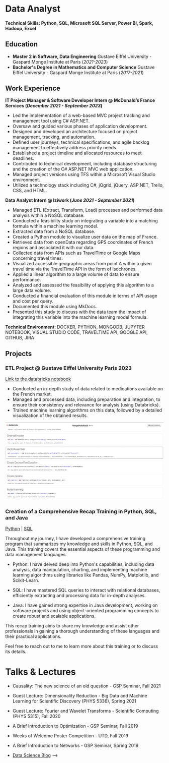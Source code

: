 # Data Analyst

#### Technical Skills: Python, SQL, Microsoft SQL Server, Power BI, Spark, Hadoop, Excel

## Education
- **Master 2 in Software, Data Engineering**  Gustave Eiffel University - Gaspard Monge Institute at Paris (_2021-2023_)
- **Bachelor's Degree in Mathematics and Computer Science**  Gustave Eiffel University - Gaspard Monge Institute at Paris (_2017-2021_)


## Work Experience
**IT Project Manager & Software Developer Intern @ McDonald’s France Services (_December 2021 - September 2023_)**
- Led the implementation of a web-based MVC project tracking and management tool using C# ASP.NET.
- Oversaw and guided various phases of application development.
- Designed and developed an architecture focused on project management, tracking, and automation.
- Defined user journeys, technical specifications, and agile backlog management to effectively address priority needs.
- Established a project timeline and allocated resources to meet deadlines.
- Contributed to technical development, including database structuring and the creation of the C# ASP.NET MVC web application.
- Managed project versions using TFS within a Microsoft Visual Studio environment.
- Utilized a technology stack including C#, jQgrid, jQuery, ASP.NET, Trello, CSS, and HTML.

**Data Analyst Intern @ Iziwork (_June 2021 - September 2021_)**

- Managed ETL (Extract, Transform, Load) processes and performed data analysis within a NoSQL database.
- Conducted a feasibility study on integrating a variable into a matching formula within a machine learning model.
- Extracted data from a NoSQL database.
- Created a Python module to visualize user data on the map of France.
- Retrieved data from openData regarding GPS coordinates of French regions and associated it with our data.
- Collected data from APIs such as TravelTime or Google Maps concerning travel times.
- Visualized accessible geographic areas from point A within a given travel time via the TravelTime API in the form of isochrones.
- Applied a linear algorithm to a large volume of data to ensure performance.
- Analyzed and assessed the feasibility of applying this algorithm to a large data volume.
- Conducted a financial evaluation of this module in terms of API usage and cost per query.
- Documented this module using MkDocs.
- Presented this study to discuss with the data team the impact of integrating this variable into the machine learning model formula.

**Technical Environment**: DOCKER, PYTHON, MONGODB, JUPYTER NOTEBOOK, VISUAL STUDIO CODE, TRAVELTIME API, GOOGLE API, GITHUB, JIRA

## Projects
### ETL Project @ Gustave Eiffel University Paris 2023
[Link to the databricks notebook](https://databricks-prod-cloudfront.cloud.databricks.com/public/4027ec902e239c93eaaa8714f173bcfc/4475201351668581/4017966511050725/7429548704676706/latest.html)

- Conducted an in-depth study of data related to medications available on the French market.
- Managed and processed data, including preparation and integration, to ensure their consistency and relevance for analysis (using Databricks).
- Trained machine learning algorithms on this data, followed by a detailed visualization of the obtained results.


![Notebook](image.png)
### Creation of a Comprehensive Recap Training in Python, SQL, and Java
[Python](https://github.com/Gogo-IGM-BK/Python-Data) | [SQL](https://github.com/Gogo-IGM-BK/SQL)

Throughout my journey, I have developed a comprehensive training program that summarizes my knowledge and skills in Python, SQL, and Java. This training covers the essential aspects of these programming and data management languages.

- Python: I have delved deep into Python's capabilities, including data analysis, data manipulation, charting, and implementing machine learning algorithms using libraries like Pandas, NumPy, Matplotlib, and Scikit-Learn.

- SQL: I have mastered SQL queries to interact with relational databases, efficiently extracting and processing data for in-depth analyses.

- Java: I have gained strong expertise in Java development, working on software projects and using object-oriented programming concepts to create robust and scalable applications.

This recap training aims to share my knowledge and assist other professionals in gaining a thorough understanding of these languages and their practical applications.

Feel free to reach out to me to learn more about this training or to discuss its details.


# Talks & Lectures
- Causality: The new science of an old question - GSP Seminar, Fall 2021
- Guest Lecture: Dimensionality Reduction - Big Data and Machine Learning for Scientific Discovery (PHYS 5336), Spring 2021
- Guest Lecture: Fourier and Wavelet Transforms - Scientific Computing (PHYS 5315), Fall 2020
- A Brief Introduction to Optimization - GSP Seminar, Fall 2019
- Weeks of Welcome Poster Competition - UTD, Fall 2019
- A Brief Introduction to Networks - GSP Seminar, Spring 2019



- [Data Science Blog](https://medium.com/@shawhin)
-->
